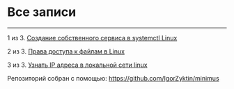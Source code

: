 # Все записи

---

1 из 3. [Создание собственного сервиса в systemctl Linux](./content/2020-11-28_custom_service.md)

2 из 3. [Права доступа к файлам в Linux](./content/2020-11-28_file_access_rights_linux.md)

3 из 3. [Узнать IP адреса в локальной сети linux](./content/2020-11-28_get_local_ip_linux.md)



Репозиторий собран с помощью:
https://github.com/IgorZyktin/minimus